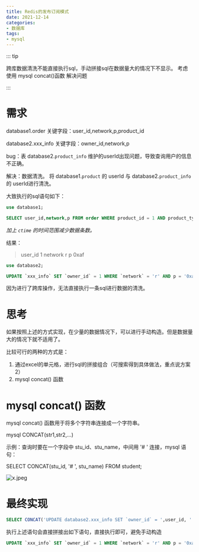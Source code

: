 ```yaml
---
title: Redis的发布订阅模式
date: 2021-12-14
categories:
- 数据库
tags:
- mysql
---
```


::: tip

跨库数据清洗不能直接执行sql，手动拼接sql在数据量大的情况下不显示。
考虑使用 mysql concat()函数 解决问题

:::

<!-- more -->

# 需求

database1.order         关键字段：user_id,network,p,product_id

database2.xxx_info   关键字段：owner_id,network,p

bug：表 database2.`product_info` 维护的userId出现问题，导致查询用户的信息不正确。

解决：数据清洗。 将 database1.`product` 的 userId 与 database2.`product_info` 的 userId进行清洗。

大致执行的sql语句如下：

```sql
use database1;

SELECT user_id,network,p FROM order WHERE product_id = 1 AND product_type = 1 AND ctime > "2022-09-15 14:05:51";
```

*加上 `ctime` 的时间范围减少数据条数。*

结果：
> user_id 1
> network r
> p 0xaf

```sql
use database2;

UPDATE `xxx_info` SET `owner_id` = 1 WHERE `network` = 'r' AND p = '0xaf';
```

因为进行了跨库操作，无法直接执行一条sql进行数据的清洗。

# 思考

如果按照上述的方式实现，在少量的数据情况下，可以进行手动构造。但是数据量大的情况下就不适用了。

比较可行的两种的方式是：

1. 通过excel的单元格，进行sql的拼接组合（可搜索得到具体做法，重点说方案2）
2. mysql concat() 函数

# mysql concat() 函数

mysql concat() 函数用于将多个字符串连接成一个字符串。

mysql CONCAT(str1,str2,…)

示例：查询时要在一个字段中 stu_id、stu_name，中间用 '# ' 连接，mysql 语句：

SELECT CONCAT(stu_id, '# ', stu_name) FROM student;

![x.jpeg](https://cos.duktig.cn/typora/x.jpeg)

# 最终实现

```sql
SELECT CONCAT('UPDATE database2.xxx_info SET `owner_id` = ',user_id, ' WHERE `network` = \'' ,network ,'\' AND `p` =\'',p ,'\';') FROM database1.order WHERE  product_id = 1 ;
```

执行上述语句会直接拼接出如下语句，直接执行即可，避免手动构造

```sql
UPDATE `xxx_info` SET `owner_id` = 1 WHERE `network` = 'r' AND p = '0xaf';
```
